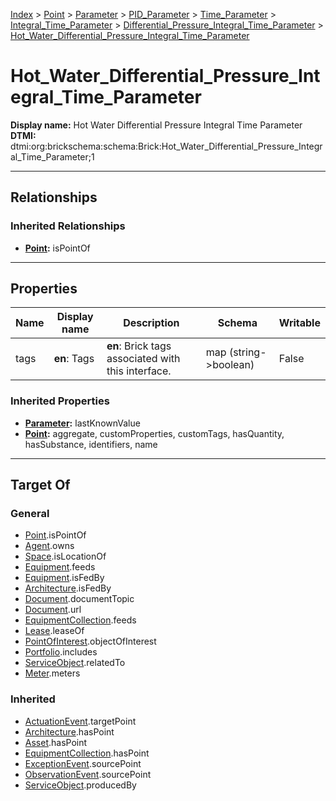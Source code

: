 [Index](../../../../../../index.md) > [Point](../../../../../Point.md) > [Parameter](../../../../Parameter.md) > [PID_Parameter](../../../PID_Parameter.md) > [Time_Parameter](../../Time_Parameter.md) > [Integral_Time_Parameter](../Integral_Time_Parameter.md) > [Differential_Pressure_Integral_Time_Parameter](Differential_Pressure_Integral_Time_Parameter.md) > [Hot_Water_Differential_Pressure_Integral_Time_Parameter](#)
# Hot_Water_Differential_Pressure_Integral_Time_Parameter

**Display name:** Hot Water Differential Pressure Integral Time Parameter<br />
**DTMI:** dtmi:org:brickschema:schema:Brick:Hot_Water_Differential_Pressure_Integral_Time_Parameter;1

---

## Relationships

### Inherited Relationships
* **[Point](../../../../../Point.md):** isPointOf

---

## Properties

|Name|Display name|Description|Schema|Writable|
|-|-|-|-|-|
|tags|**en**: Tags|**en**: Brick tags associated with this interface.|map (string->boolean)|False|
### Inherited Properties
* **[Parameter](../../../../Parameter.md):** lastKnownValue
* **[Point](../../../../../Point.md):** aggregate, customProperties, customTags, hasQuantity, hasSubstance, identifiers, name

---

## Target Of
### General
* [Point](../../../../../Point.md).isPointOf
* [Agent](../../../../../../Agent/Agent.md).owns
* [Space](../../../../../../Space/Space.md).isLocationOf
* [Equipment](../../../../../../Asset/Equipment/Equipment.md).feeds
* [Equipment](../../../../../../Asset/Equipment/Equipment.md).isFedBy
* [Architecture](../../../../../../Space/Architecture/Architecture.md).isFedBy
* [Document](../../../../../../Information/Document/Document.md).documentTopic
* [Document](../../../../../../Information/Document/Document.md).url
* [EquipmentCollection](../../../../../../Collection/Equipment-.md).feeds
* [Lease](../../../../../../Event/Lease.md).leaseOf
* [PointOfInterest](../../../../../../Information/PointOfInterest.md).objectOfInterest
* [Portfolio](../../../../../../Collection/Portfolio.md).includes
* [ServiceObject](../../../../../../Information/ServiceObject/ServiceObject.md).relatedTo
* [Meter](../../../../../../Asset/Equipment/Meter/Meter.md).meters
### Inherited
* [ActuationEvent](../../../../../../Event/Point-/ActuationEvent.md).targetPoint
* [Architecture](../../../../../../Space/Architecture/Architecture.md).hasPoint
* [Asset](../../../../../../Asset/Asset.md).hasPoint
* [EquipmentCollection](../../../../../../Collection/Equipment-.md).hasPoint
* [ExceptionEvent](../../../../../../Event/Point-/ExceptionEvent.md).sourcePoint
* [ObservationEvent](../../../../../../Event/Point-/ObservationEvent.md).sourcePoint
* [ServiceObject](../../../../../../Information/ServiceObject/ServiceObject.md).producedBy
